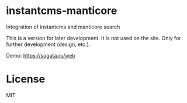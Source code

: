 # instantcms-manticore
Integration of instantcms and manticore search

This is a version for later development. It is not used on the site. Only for further development (design, etc.).

Demo: https://sugata.ru/web

# License

MIT
